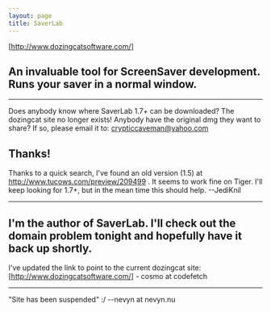 ```yaml
---
layout: page
title: SaverLab
---
```


[http://www.dozingcatsoftware.com/]

An invaluable tool for ScreenSaver development. Runs your saver in a normal window.
----
----
Does anybody know where SaverLab 1.7+ can be downloaded?  The dozingcat site no longer exists!  Anybody have the original dmg they want to share?  If so, please email it to:
crypticcaveman@yahoo.com

Thanks!
----
Thanks to a quick search, I've found an old version (1.5) at http://www.tucows.com/preview/209499 . It seems to work fine on Tiger. I'll keep looking for 1.7+, but in the mean time this should help. --JediKnil

----

I'm the author of SaverLab. I'll check out the domain problem tonight and hopefully have it back up shortly.
----
I've updated the link to point to the current dozingcat site: [http://www.dozingcatsoftware.com/] - cosmo at codefetch 

----

"Site has been suspended" :/ --nevyn at nevyn.nu

